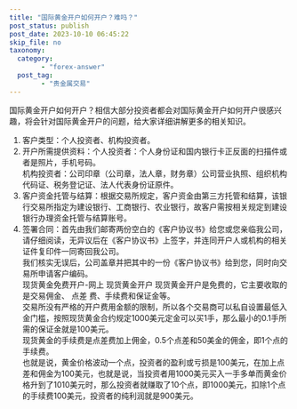 ```yaml
---
title: "国际黄金开户如何开户？难吗？"
post_status: publish
post_date: 2023-10-10 06:45:22
skip_file: no
taxonomy:
  category:
        - "forex-answer"
  post_tag:
        - "贵金属交易"
---
```


国际黄金开户如何开户？相信大部分投资者都会对国际黄金开户如何开户很感兴趣，将会针对国际黄金开户的问题，给大家详细讲解更多的相关知识。

1. 客户类型：个人投资者、机构投资者。
2. 开户所需提供资料：个人投资者：个人身份证和国内银行卡正反面的扫描件或者是照片，手机号码。  
    机构投资者：公司印章（公司章，法人章，财务章）公司营业执照、组织机构代码证、税务登记证、法人代表身份证原件。
3. 客户资金托管与结算：根据交易所规定，客户资金由第三方托管和结算，该银行交易所指定为建设银行、工商银行、农业银行，故客户需按相关规定到建设银行办理资金托管与结算账号。
4. 签署合同：首先由我们邮寄两份空白的《客户协议书》给您或您亲临我公司，请仔细阅读，无异议后在《客户协议书》上签字，并连同开户人或机构的相关证件复印件一同寄回我公司。  
    我们核实无误后，公司盖章并把其中的一份《客户协议书》给到您，同时向交易所申请客户编码。  
    现货黄金免费开户-网上 现货黄金开户 现货黄金开户是免费的，它主要收取的是交易佣金、 点差 费、手续费和保证金等。  
    交易所没有严格的开户费用金额的限制，所以各个交易商可以私自设置最低入金门槛，按照现货黄金合约规定1000美元定金可以买1手，那么最小的0.1手所需的保证金就是100美元。  
    现货黄金的手续费是点差费加上佣金，0.5个点差和50美金的佣金，即1个点的手续费。  
    也就是说，黄金价格波动一个点，投资者的盈利或亏损是100美元，在加上点差和佣金为100美元，也就是说，当投资者用1000美元买入一手多单而黄金价格升到了1010美元时，那么投资者就赚取了10个点，即1000美元，扣除1个点的手续费100美元，投资者的纯利润就是900美元。
